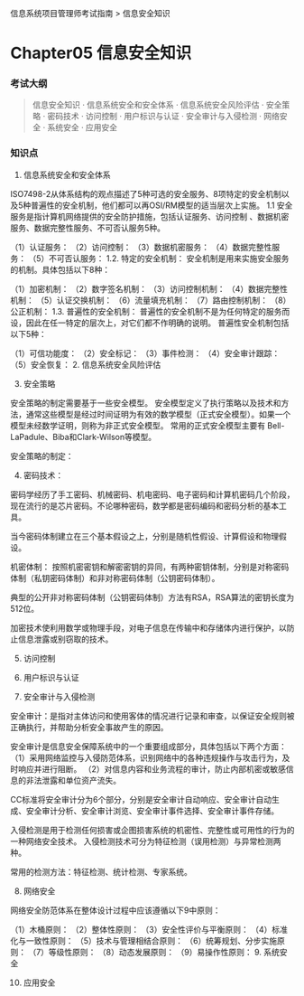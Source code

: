 信息系统项目管理师考试指南 > 信息安全知识

# Chapter05 信息安全知识 

### 考试大纲
> 信息安全知识
>· 信息系统安全和安全体系 
>· 信息系统安全风险评估
>· 安全策略
>· 密码技术
>· 访问控制
>· 用户标识与认证
>· 安全审计与入侵检测
>· 网络安全
>· 系统安全
>· 应用安全

### 知识点

1. 信息系统安全和安全体系

ISO7498-2从体系结构的观点描述了5种可选的安全服务、8项特定的安全机制以及5种普遍性的安全机制，他们都可以再OSI/RM模型的适当层次上实施。 1.1 安全服务是指计算机网络提供的安全防护措施，包括认证服务、访问控制 、数据机密服务、数据完整性服务、不可否认服务5种。

（1）认证服务：
（2）访问控制：
（3）数据机密服务：
（4）数据完整性服务：
（5）不可否认服务：
1.2. 特定的安全机制： 安全机制是用来实施安全服务的机制。具体包括以下8种：

（1）加密机制：
（2）数字签名机制：
（3）访问控制机制：
（4）数据完整性机制：
（5）认证交换机制：
（6）流量填充机制：
（7）路由控制机制：
（8）公正机制：
1.3. 普遍性的安全机制： 普遍性的安全机制不是为任何特定的服务而设，因此在任一特定的层次上，对它们都不作明确的说明。 普遍性安全机制包括以下5种：

（1）可信功能度：
（2）安全标记：
（3）事件检测：
（4）安全审计跟踪：
（5）安全恢复：
2. 信息系统安全风险评估

3. 安全策略

安全策略的制定需要基于一些安全模型。 安全模型定义了执行策略以及技术和方法，通常这些模型是经过时间证明为有效的数学模型（正式安全模型）。如果一个模型未经数学证明，则称为非正式安全模型。 常用的正式安全模型主要有 Bell-LaPadule、Biba和Clark-Wilson等模型。

安全策略的制定：

4. 密码技术：

密码学经历了手工密码、机械密码、机电密码、电子密码和计算机密码几个阶段，现在流行的是芯片密码。不论哪种密码，数学都是密码编码和密码分析的基本工具。

当今密码体制建立在三个基本假设之上，分别是随机性假设、计算假设和物理假设。

机密体制： 按照机密密钥和解密密钥的异同，有两种密钥体制，分别是对称密码体制（私钥密码体制）和非对称密码体制（公钥密码体制）。

典型的公开非对称密码体制（公钥密码体制）方法有RSA，RSA算法的密钥长度为512位。

加密技术使利用数学或物理手段，对电子信息在传输中和存储体内进行保护，以防止信息泄露或别窃取的技术。

5. 访问控制

6. 用户标识与认证

7. 安全审计与入侵检测

安全审计：是指对主体访问和使用客体的情况进行记录和审查，以保证安全规则被正确执行，并帮助分析安全事故产生的原因。

安全审计是信息安全保障系统中的一个重要组成部分，具体包括以下两个方面： （1）采用网络监控与入侵防范体系，识别网络中的各种违规操作与攻击行为，及时响应并进行阻断。 （2）对信息内容和业务流程的审计，防止内部机密或敏感信息的非法泄露和单位资产流失。

CC标准将安全审计分为6个部分，分别是安全审计自动响应、安全审计自动生成、安全审计分析、安全审计浏览、安全审计事件选择、安全审计事件存储。

入侵检测是用于检测任何损害或企图损害系统的机密性、完整性或可用性的行为的一种网络安全技术。 入侵检测技术可分为特征检测（误用检测）与异常检测两种。

常用的检测方法：特征检测、统计检测、专家系统。

8. 网络安全

网络安全防范体系在整体设计过程中应该遵循以下9中原则：

（1）木桶原则：
（2）整体性原则：
（3）安全性评价与平衡原则：
（4）标准化与一致性原则：
（5）技术与管理相结合原则：
（6）统筹规划、分步实施原则：
（7）等级性原则：
（8）动态发展原则：
（9）易操作性原则：
9. 系统安全

10. 应用安全





